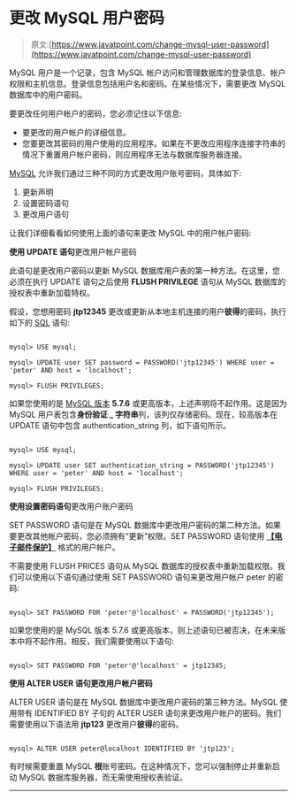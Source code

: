 # 更改 MySQL 用户密码

> 原文:[https://www.javatpoint.com/change-mysql-user-password](https://www.javatpoint.com/change-mysql-user-password)

MySQL 用户是一个记录，包含 MySQL 帐户访问和管理数据库的登录信息、帐户权限和主机信息。登录信息包括用户名和密码。在某些情况下，需要更改 MySQL 数据库中的用户密码。

要更改任何用户帐户的密码，您必须记住以下信息:

*   要更改的用户帐户的详细信息。
*   您要更改其密码的用户使用的应用程序。如果在不更改应用程序连接字符串的情况下重置用户帐户密码，则应用程序无法与数据库服务器连接。

[MySQL](https://www.javatpoint.com/mysql-tutorial) 允许我们通过三种不同的方式更改用户账号密码，具体如下:

1.  更新声明
2.  设置密码语句
3.  更改用户语句

让我们详细看看如何使用上面的语句来更改 MySQL 中的用户帐户密码:

**使用 UPDATE 语句**更改用户帐户密码

此语句是更改用户密码以更新 MySQL 数据库用户表的第一种方法。在这里，您必须在执行 UPDATE 语句之后使用 **FLUSH PRIVILEGE** 语句从 MySQL 数据库的授权表中重新加载特权。

假设，您想用密码 **jtp12345** 更改或更新从本地主机连接的用户**彼得**的密码，执行如下的 [SQL](https://www.javatpoint.com/sql-tutorial) 语句:

```

mysql> USE mysql;

mysql> UPDATE user SET password = PASSWORD('jtp12345') WHERE user = 'peter' AND host = 'localhost';

mysql> FLUSH PRIVILEGES;

```

如果您使用的是 [MySQL 版本](https://www.javatpoint.com/mysql-versions) **5.7.6** 或更高版本，上述声明将不起作用。这是因为 MySQL 用户表包含**身份验证 _ 字符串**列，该列仅存储密码。现在，较高版本在 UPDATE 语句中包含 authentication_string 列，如下语句所示。

```

mysql> USE mysql;

mysql> UPDATE user SET authentication_string = PASSWORD('jtp12345') WHERE user = 'peter' AND host = 'localhost';

mysql> FLUSH PRIVILEGES;

```

**使用设置密码语句**更改用户账户密码

SET PASSWORD 语句是在 MySQL 数据库中更改用户密码的第二种方法。如果要更改其他帐户密码，您必须拥有“更新”权限。SET PASSWORD 语句使用 **[【电子邮件保护】](/cdn-cgi/l/email-protection)** 格式的用户帐户。

不需要使用 FLUSH PRICES 语句从 MySQL 数据库的授权表中重新加载权限。我们可以使用以下语句通过使用 SET PASSWORD 语句来更改用户帐户 peter 的密码:

```

mysql> SET PASSWORD FOR 'peter'@'localhost' = PASSWORD('jtp12345');

```

如果您使用的是 MySQL 版本 5.7.6 或更高版本，则上述语句已被否决，在未来版本中将不起作用。相反，我们需要使用以下语句:

```

mysql> SET PASSWORD FOR 'peter'@'localhost' = jtp12345;

```

**使用 ALTER USER 语句更改用户帐户密码**

ALTER USER 语句是在 MySQL 数据库中更改用户密码的第三种方法。MySQL 使用带有 IDENTIFIED BY 子句的 ALTER USER 语句来更改用户帐户的密码。我们需要使用以下语法用 **jtp123** 更改用户**彼得**的密码。

```

mysql> ALTER USER peter@localhost IDENTIFIED BY 'jtp123';

```

有时候需要重置 MySQL **根**账号密码。在这种情况下，您可以强制停止并重新启动 MySQL 数据库服务器，而无需使用授权表验证。

* * *